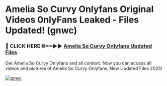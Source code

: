 # Amelia So Curvy Onlyfans Original Videos 0nlyFans Leaked - Files Updated! (gnwc)

<h3>🔴 CLICK HERE 🌐==►► <a href="https://tinyurl.com/2jnfzry5" rel="nofollow">Amelia So Curvy Onlyfans Updated Files</a></h3>

Get Amelia So Curvy Onlyfans and all content. Now you can access all videos and pictures of Amelia So Curvy Onlyfans. New Updated Files 2025!

[![gnwc](https://i.imgur.com/GyGTBgg.gif)](https://tinyurl.com/2jnfzry5)
